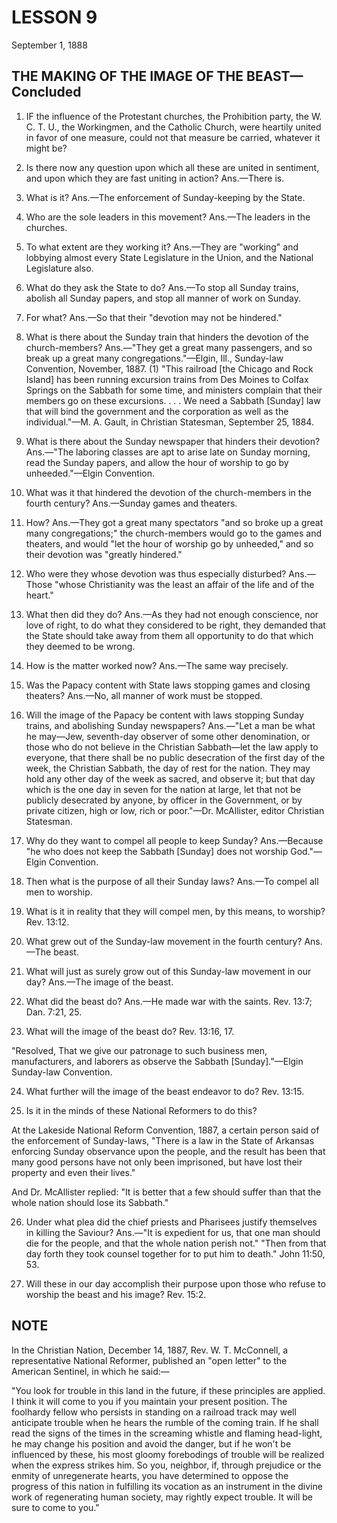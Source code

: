 # LESSON 9
September 1, 1888

## THE MAKING OF THE IMAGE OF THE BEAST—Concluded

1. IF the influence of the Protestant churches, the Prohibition party, the W. C. T. U., the Workingmen, and the Catholic Church, were heartily united in favor of one measure, could not that measure be carried, whatever it might be?

2. Is there now any question upon which all these are united in sentiment, and upon which they are fast uniting in action? Ans.—There is.

3. What is it? Ans.—The enforcement of Sunday-keeping by the State.

4. Who are the sole leaders in this movement? Ans.—The leaders in the churches.

5. To what extent are they working it? Ans.—They are "working" and lobbying almost every State Legislature in the Union, and the National Legislature also.

6. What do they ask the State to do? Ans.—To stop all Sunday trains, abolish all Sunday papers, and stop all manner of work on Sunday.

7. For what? Ans.—So that their "devotion may not be hindered."

8. What is there about the Sunday train that hinders the devotion of the church-members? Ans.—"They get a great many passengers, and so break up a great many congregations."—Elgin, Ill., Sunday-law Convention, November, 1887. (1) "This railroad [the Chicago and Rock Island] has been running excursion trains from Des Moines to Colfax Springs on the Sabbath for some time, and ministers complain that their members go on these excursions. . . . We need a Sabbath [Sunday] law that will bind the government and the corporation as well as the individual."—M. A. Gault, in Christian Statesman, September 25, 1884.

9. What is there about the Sunday newspaper that hinders their devotion? Ans.—"The laboring classes are apt to arise late on Sunday morning, read the Sunday papers, and allow the hour of worship to go by unheeded."—Elgin Convention.

10. What was it that hindered the devotion of the church-members in the fourth century? Ans.—Sunday games and theaters.

11. How? Ans.—They got a great many spectators "and so broke up a great many congregations;" the church-members would go to the games and theaters, and would "let the hour of worship go by unheeded," and so their devotion was "greatly hindered."

12. Who were they whose devotion was thus especially disturbed? Ans.—Those "whose Christianity was the least an affair of the life and of the heart."

13. What then did they do? Ans.—As they had not enough conscience, nor love of right, to do what they considered to be right, they demanded that the State should take away from them all opportunity to do that which they deemed to be wrong.

14. How is the matter worked now? Ans.—The same way precisely.

15. Was the Papacy content with State laws stopping games and closing theaters? Ans.—No, all manner of work must be stopped.

16. Will the image of the Papacy be content with laws stopping Sunday trains, and abolishing Sunday newspapers? Ans.—"Let a man be what he may—Jew, seventh-day observer of some other denomination, or those who do not believe in the Christian Sabbath—let the law apply to everyone, that there shall be no public desecration of the first day of the week, the Christian Sabbath, the day of rest for the nation. They may hold any other day of the week as sacred, and observe it; but that day which is the one day in seven for the nation at large, let that not be publicly desecrated by anyone, by officer in the Government, or by private citizen, high or low, rich or poor."—Dr. McAllister, editor Christian Statesman.

17. Why do they want to compel all people to keep Sunday? Ans.—Because "he who does not keep the Sabbath [Sunday] does not worship God."—Elgin Convention.

18. Then what is the purpose of all their Sunday laws? Ans.—To compel all men to worship.

19. What is it in reality that they will compel men, by this means, to worship? Rev. 13:12.

20. What grew out of the Sunday-law movement in the fourth century? Ans.—The beast.

21. What will just as surely grow out of this Sunday-law movement in our day? Ans.—The image of the beast.

22. What did the beast do? Ans.—He made war with the saints. Rev. 13:7; Dan. 7:21, 25.

23. What will the image of the beast do? Rev. 13:16, 17.

"Resolved, That we give our patronage to such business men, manufacturers, and laborers as observe the Sabbath [Sunday]."—Elgin Sunday-law Convention.

24. What further will the image of the beast endeavor to do? Rev. 13:15.

25. Is it in the minds of these National Reformers to do this?

At the Lakeside National Reform Convention, 1887, a certain person said of the enforcement of Sunday-laws, "There is a law in the State of Arkansas enforcing Sunday observance upon the people, and the result has been that many good persons have not only been imprisoned, but have lost their property and even their lives."

And Dr. McAllister replied: "It is better that a few should suffer than that the whole nation should lose its Sabbath."

26. Under what plea did the chief priests and Pharisees justify themselves in killing the Saviour? Ans.—"It is expedient for us, that one man should die for the people, and that the whole nation perish not." "Then from that day forth they took counsel together for to put him to death." John 11:50, 53.

27. Will these in our day accomplish their purpose upon those who refuse to worship the beast and his image? Rev. 15:2.

## NOTE

In the Christian Nation, December 14, 1887, Rev. W. T. McConnell, a representative National Reformer, published an "open letter" to the American Sentinel, in which he said:—

"You look for trouble in this land in the future, if these principles are applied. I think it will come to you if you maintain your present position. The foolhardy fellow who persists in standing on a railroad track may well anticipate trouble when he hears the rumble of the coming train. If he shall read the signs of the times in the screaming whistle and flaming head-light, he may change his position and avoid the danger, but if he won't be influenced by these, his most gloomy forebodings of trouble will be realized when the express strikes him. So you, neighbor, if, through prejudice or the enmity of unregenerate hearts, you have determined to oppose the progress of this nation in fulfilling its vocation as an instrument in the divine work of regenerating human society, may rightly expect trouble. It will be sure to come to you."
